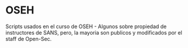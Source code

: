 # OSEH
Scripts usados en el curso de OSEH -  Algunos sobre propiedad de instructores de SANS, pero, la mayoria son publicos y modificados por el staff de Open-Sec.
